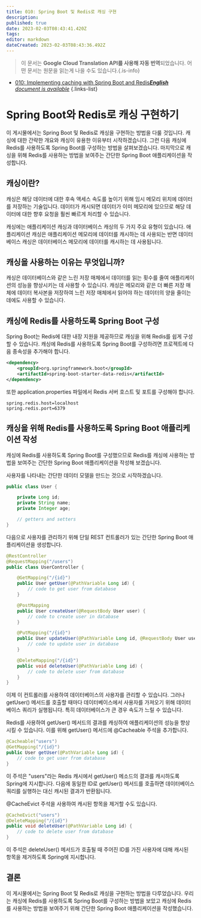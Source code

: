 ```yaml
---
title: 010: Spring Boot 및 Redis로 캐싱 구현
description: 
published: true
date: 2023-02-03T08:43:41.420Z
tags: 
editor: markdown
dateCreated: 2023-02-03T08:43:36.492Z
---
```


> 이 문서는 **Google Cloud Translation API를 사용해 자동 번역**되었습니다.
어떤 문서는 원문을 읽는게 나을 수도 있습니다.{.is-info}



- [010: Implementing caching with Spring Boot and Redis***English** document is available*](/en/Knowledge-base/Spring-Boot/Learning/010-implementing-caching-with-spring-boot-and-redis)
{.links-list}


# Spring Boot와 Redis로 캐싱 구현하기

이 게시물에서는 Spring Boot 및 Redis로 캐싱을 구현하는 방법을 다룰 것입니다. 캐싱에 대한 간략한 개요와 캐싱이 유용한 이유부터 시작하겠습니다. 그런 다음 캐싱에 Redis를 사용하도록 Spring Boot를 구성하는 방법을 살펴보겠습니다. 마지막으로 캐싱을 위해 Redis를 사용하는 방법을 보여주는 간단한 Spring Boot 애플리케이션을 작성합니다.

## 캐싱이란?

캐싱은 해당 데이터에 대한 후속 액세스 속도를 높이기 위해 임시 메모리 위치에 데이터를 저장하는 기술입니다. 데이터가 캐시되면 데이터가 이미 메모리에 있으므로 해당 데이터에 대한 향후 요청을 훨씬 빠르게 처리할 수 있습니다.

캐싱에는 애플리케이션 캐싱과 데이터베이스 캐싱의 두 가지 주요 유형이 있습니다. 애플리케이션 캐싱은 애플리케이션 메모리에 데이터를 캐시하는 데 사용되는 반면 데이터베이스 캐싱은 데이터베이스 메모리에 데이터를 캐시하는 데 사용됩니다.

## 캐싱을 사용하는 이유는 무엇입니까?

캐싱은 데이터베이스와 같은 느린 저장 매체에서 데이터를 읽는 횟수를 줄여 애플리케이션의 성능을 향상시키는 데 사용할 수 있습니다. 캐싱은 메모리와 같은 더 빠른 저장 매체에 데이터 복사본을 저장하여 느린 저장 매체에서 읽어야 하는 데이터의 양을 줄이는 데에도 사용할 수 있습니다.

## 캐싱에 Redis를 사용하도록 Spring Boot 구성

Spring Boot는 Redis에 대한 내장 지원을 제공하므로 캐싱을 위해 Redis를 쉽게 구성할 수 있습니다. 캐싱에 Redis를 사용하도록 Spring Boot를 구성하려면 프로젝트에 다음 종속성을 추가해야 합니다.

```xml
<dependency>
    <groupId>org.springframework.boot</groupId>
    <artifactId>spring-boot-starter-data-redis</artifactId>
</dependency>
```

또한 application.properties 파일에서 Redis 서버 호스트 및 포트를 구성해야 합니다.

```properties
spring.redis.host=localhost
spring.redis.port=6379
```

## 캐싱을 위해 Redis를 사용하도록 Spring Boot 애플리케이션 작성

캐싱에 Redis를 사용하도록 Spring Boot를 구성했으므로 Redis를 캐싱에 사용하는 방법을 보여주는 간단한 Spring Boot 애플리케이션을 작성해 보겠습니다.

사용자를 나타내는 간단한 데이터 모델을 만드는 것으로 시작하겠습니다.

```java
public class User {

    private Long id;
    private String name;
    private Integer age;

    // getters and setters
}
```

다음으로 사용자를 관리하기 위해 단일 REST 컨트롤러가 있는 간단한 Spring Boot 애플리케이션을 생성합니다.

```java
@RestController
@RequestMapping("/users")
public class UserController {

    @GetMapping("/{id}")
    public User getUser(@PathVariable Long id) {
        // code to get user from database
    }

    @PostMapping
    public User createUser(@RequestBody User user) {
        // code to create user in database
    }

    @PutMapping("/{id}")
    public User updateUser(@PathVariable Long id, @RequestBody User user) {
        // code to update user in database
    }

    @DeleteMapping("/{id}")
    public void deleteUser(@PathVariable Long id) {
        // code to delete user from database
    }
}
```

이제 이 컨트롤러를 사용하여 데이터베이스의 사용자를 관리할 수 있습니다. 그러나 getUser() 메서드를 호출할 때마다 데이터베이스에서 사용자를 가져오기 위해 데이터베이스 쿼리가 실행됩니다. 특히 데이터베이스가 큰 경우 속도가 느릴 수 있습니다.

Redis를 사용하여 getUser() 메서드의 결과를 캐싱하여 애플리케이션의 성능을 향상시킬 수 있습니다. 이를 위해 getUser() 메서드에 @Cacheable 주석을 추가합니다.

```java
@Cacheable("users")
@GetMapping("/{id}")
public User getUser(@PathVariable Long id) {
    // code to get user from database
}
```

이 주석은 "users"라는 Redis 캐시에서 getUser() 메소드의 결과를 캐시하도록 Spring에 지시합니다. 다음에 동일한 ID로 getUser() 메서드를 호출하면 데이터베이스 쿼리를 실행하는 대신 캐시된 결과가 반환됩니다.

@CacheEvict 주석을 사용하여 캐시된 항목을 제거할 수도 있습니다.

```java
@CacheEvict("users")
@DeleteMapping("/{id}")
public void deleteUser(@PathVariable Long id) {
    // code to delete user from database
}
```

이 주석은 deleteUser() 메서드가 호출될 때 주어진 ID를 가진 사용자에 대해 캐시된 항목을 제거하도록 Spring에 지시합니다.

## 결론

이 게시물에서는 Spring Boot 및 Redis로 캐싱을 구현하는 방법을 다루었습니다. 우리는 캐싱에 Redis를 사용하도록 Spring Boot를 구성하는 방법을 보았고 캐싱에 Redis를 사용하는 방법을 보여주기 위해 간단한 Spring Boot 애플리케이션을 작성했습니다.